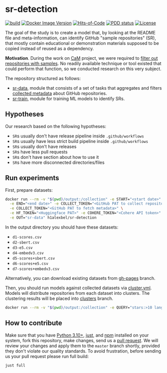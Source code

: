 # sr-detection

[![build](https://github.com/h1alexbel/sr-detection/actions/workflows/build.yml/badge.svg)](https://github.com/h1alexbel/sr-detection/actions/workflows/build.yml)
[![Docker Image Version](https://img.shields.io/docker/v/h1alexbel/sr-detection)](https://hub.docker.com/repository/docker/h1alexbel/sr-detection)
[![Hits-of-Code](https://hitsofcode.com/github/h1alexbel/sr-detection)](https://hitsofcode.com/view/github/h1alexbel/sr-detection)
[![PDD status](http://www.0pdd.com/svg?name=h1alexbel/sr-detection)](http://www.0pdd.com/p?name=h1alexbel/sr-detection)
[![License](https://img.shields.io/badge/license-MIT-green.svg)](https://github.com/h1alexbel/sr-detection/blob/master/LICENSE.txt)

The goal of the study is to create a model that, by looking at the README file
and meta-information, can identify GitHub "sample repositories" (SR), that
mostly contain educational or demonstration materials supposed to be copied
instead of reused as a dependency.

**Motivation**. During the work on [CaM] project, we were required to
[filter out repositories with samples][cam-227]. No readily available
technique or tool existed that could perform that function, so we conducted
research on this very subject.

The repository structured as follows:

* [sr-data](/sr-data), module that consists of a set of tasks that aggregates
and filters [collected metadata] about GitHub repositories.
* [sr-train](/sr-train), module for training ML models to identify SRs.

## Hypotheses

Our research based on the following hypotheses:

* `SR`s usually don't have release pipeline inside `.github/workflows`
* `SR`s usually have less strict build pipeline inside `.github/workflows`
* `SR`s usually don't have releases
* `SR`s have less pull requests
* `SR`s don't have section about how to use it
* `SR`s have more disconnected directories/files

## Run experiments

First, prepare datasets:

```bash
docker run --rm -v "$(pwd)/output:/collection" -e START="<start date>" \
  -e END="<end date>" -e COLLECT_TOKEN="<GitHub PAT to collect repositories>" \
  -e COLLECT_TOKEN="<GitHub PAT to fetch metadata>" \
  -e HF_TOKEN="<Huggingface PAT>" -e COHERE_TOKEN="<Cohere API token>" \
  -e OUT="sr-data" h1alexbel/sr-detection
```

In the output directory you should have these datasets:

* `d1-scores.csv`
* `d2-sbert.csv`
* `d3-e5.csv`
* `d4-embedv3.csv`
* `d5-scores+sbert.csv`
* `d6-scores+e5.csv`
* `d7-scores+embedv3.csv`

Alternatively, you can download existing datasets from [gh-pages] branch.

Then, you should run models against collected datasets via [cluster.yml]. Models
will distribute repositories from each dataset into clusters. The clustering
results will be placed into [clusters] branch.

```bash
docker run --rm -v "$(pwd)/output:/collection" -e QUERY="stars:>10 language:java size:>=20 mirror:false template:false NOT android" -e START="2024-01-01" -e END="2024-01-05" -e COLLECT_TOKEN="${{ secrets.COLLECT_TOKEN_1 }}" -e GH_TOKEN="${{ secrets.GITHUB_TOKEN }}" -e HF_TOKEN="${{ secrets.HF_TOKEN }}" -e COHERE_TOKEN="${{ secrets.COHERE_TOKEN }}" -e OUT="inspect" -e STEPS="pulls,filter,workflows,junit" -e NUMBASE="after-junit.csv" -e EMBEDDINGS=false h1alexbel/sr-detection
```

## How to contribute

Make sure that you have [Python 3.10+], [just], and [npm] installed on your
system, fork this repository, make changes, send us a [pull request][guidelines].
We will review your changes and apply them to the `master` branch shortly,
provided they don't violate our quality standards. To avoid frustration, before
sending us your pull request please run full build:

```bash
just full
```

[CaM]: https://github.com/yegor256/cam
[cam-227]: https://github.com/yegor256/cam/issues/227
[guidelines]: https://www.yegor256.com/2014/04/15/github-guidelines.html
[Python 3.10+]: https://www.python.org/downloads/release/python-3100
[npm]: https://docs.npmjs.com/downloading-and-installing-node-js-and-npm
[just]: https://just.systems/man/en/chapter_4.html
[gh-pages]: https://github.com/h1alexbel/sr-detection/tree/gh-pages
[collected metadata]: sr-data/README.md#collected-metadata
[collected metadata]: sr-data/README.md#collected-metadata
[cluster.yml]: https://github.com/h1alexbel/sr-detection/blob/master/.github/workflows/cluster.yml
[clusters]: https://github.com/h1alexbel/sr-detection/tree/clusters

